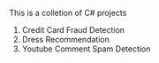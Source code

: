 
This is a colletion of C# projects
1. Credit Card Fraud Detection
2. Dress Recommendation
3. Youtube Comment Spam Detection
